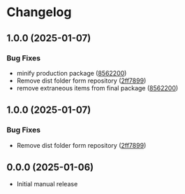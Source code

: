 # Changelog

## 1.0.0 (2025-01-07)


### Bug Fixes

* minify production package ([8562200](https://github.com/GordonSmith/vscode-wit/commit/85622007371f56f666b1323c3cd0f07fd4068f6b))
* Remove dist folder form repository ([2ff7899](https://github.com/GordonSmith/vscode-wit/commit/2ff78991a7d3c94b42d28af1f3c8783778f573dd))
* remove extraneous items from final package ([8562200](https://github.com/GordonSmith/vscode-wit/commit/85622007371f56f666b1323c3cd0f07fd4068f6b))

## 1.0.0 (2025-01-07)


### Bug Fixes

* Remove dist folder form repository ([2ff7899](https://github.com/GordonSmith/vscode-wit/commit/2ff78991a7d3c94b42d28af1f3c8783778f573dd))

## 0.0.0 (2025-01-06)

* Initial manual release
